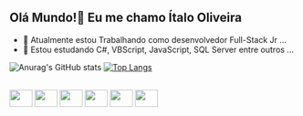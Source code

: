 ## Olá Mundo!👋 Eu me chamo Ítalo Oliveira
- 🔭 Atualmente estou Trabalhando como desenvolvedor Full-Stack Jr ...
- 🌱 Estou estudando C#, VBScript, JavaScript, SQL Server entre outros ...

![Anurag's GitHub stats](https://github-readme-stats.vercel.app/api?username=ItalodsOliveira&show_icons=true&theme=radical)
[![Top Langs](https://github-readme-stats.vercel.app/api/top-langs/?username=ItalodsOliveira&layout=compact&theme=radical)](https://github.com/ItalodsOliveira/github-readme-stats)

<div style="display: inline_block"><br>
  <img align="center" height="30" width="40" src="https://cdn.jsdelivr.net/gh/devicons/devicon/icons/csharp/csharp-original.svg" />
  <img align="center" height="30" width="40" src="https://cdn.jsdelivr.net/gh/devicons/devicon/icons/html5/html5-original.svg" />
  <img align="center" height="30" width="40" src="https://cdn.jsdelivr.net/gh/devicons/devicon/icons/css3/css3-original.svg" />
  <img align="center" height="30" width="40" src="https://cdn.jsdelivr.net/gh/devicons/devicon/icons/javascript/javascript-original.svg" />
  <img align="center" height="30" width="40" src="https://cdn.jsdelivr.net/gh/devicons/devicon/icons/git/git-original.svg" />
  <img align="center" height="30" width="40" src="https://cdn.jsdelivr.net/gh/devicons/devicon/icons/java/java-original.svg" />
</div>
